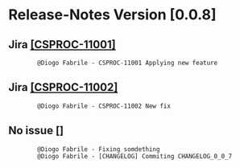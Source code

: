 
# Release-Notes Version [0.0.8]
    
     
## Jira [[CSPROC-11001]](https://jira.int.cipal.be/browse/CSPROC-11001)
     
            @Diogo Fabrile - CSPROC-11001 Applying new feature
     
     
## Jira [[CSPROC-11002]](https://jira.int.cipal.be/browse/CSPROC-11002)
     
            @Diogo Fabrile - CSPROC-11002 New fix
     
     
## No issue [[]](https://jira.int.cipal.be/browse/)
     
            @Diogo Fabrile - Fixing somdething
            @Diogo Fabrile - [CHANGELOG] Commiting CHANGELOG_0_0_7
     
    
